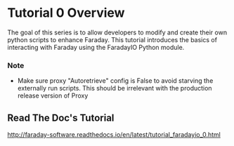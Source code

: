 
# Tutorial 0 Overview

The goal of this series is to allow developers to modify and create their own python scripts to enhance Faraday. This tutorial introduces the basics of interacting with Faraday using the FaradayIO Python module. 

### Note
* Make sure proxy "Autoretrieve" config is False to avoid starving the externally run scripts. This should be irrelevant with the production release version of Proxy

## Read The Doc's Tutorial

http://faraday-software.readthedocs.io/en/latest/tutorial_faradayio_0.html